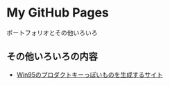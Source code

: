 # My GitHub Pages
ポートフォリオとその他いろいろ

## その他いろいろの内容
- [Win95のプロダクトキーっぽいものを生成するサイト](https://sui8.github.io/tools/win95)
